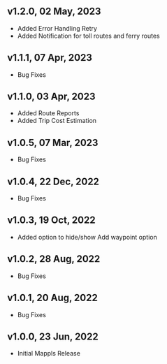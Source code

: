 ## v1.2.0, 02 May, 2023
- Added Error Handling Retry
- Added  Notification for toll routes and ferry routes

## v1.1.1, 07 Apr, 2023
- Bug Fixes

## v1.1.0, 03 Apr, 2023
- Added Route Reports
- Added Trip Cost Estimation

## v1.0.5, 07 Mar, 2023
- Bug Fixes

## v1.0.4, 22 Dec, 2022
- Bug Fixes

## v1.0.3, 19 Oct, 2022
- Added option to hide/show Add waypoint option

## v1.0.2, 28 Aug, 2022
- Bug Fixes

## v1.0.1, 20 Aug, 2022
- Bug Fixes

## v1.0.0, 23 Jun, 2022
- Initial Mappls Release